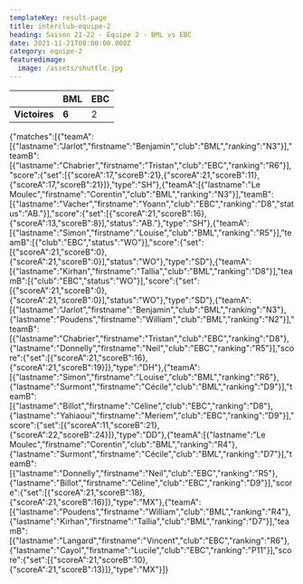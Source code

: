```yaml
---
templateKey: result-page
title: interclub-equipe-2
heading: Saison 21-22 - Équipe 2 - BML vs EBC
date: 2021-11-21T08:00:00.000Z
category: equipe-2
featuredimage:
  image: /assets/shuttle.jpg
---
```

|               | BML   | EBC |
| ------------- | ----- | --- |
| **Victoires** | **6** | 2   |

<scoreboard>{"matches":[{"teamA":[{"lastname":"Jarlot","firstname":"Benjamin","club":"BML","ranking":"N3"}],"teamB":[{"lastname":"Chabrier","firstname":"Tristan","club":"EBC","ranking":"R6"}],"score":{"set":[{"scoreA":17,"scoreB":21},{"scoreA":21,"scoreB":11},{"scoreA":17,"scoreB":21}]},"type":"SH"},{"teamA":[{"lastname":"Le Moulec","firstname":"Corentin","club":"BML","ranking":"N3"}],"teamB":[{"lastname":"Vacher","firstname":"Yoann","club":"EBC","ranking":"D8","status":"AB."}],"score":{"set":[{"scoreA":21,"scoreB":16},{"scoreA":13,"scoreB":8}],"status":"AB."},"type":"SH"},{"teamA":[{"lastname":"Simon","firstname":"Louise","club":"BML","ranking":"R5"}],"teamB":[{"club":"EBC","status":"WO"}],"score":{"set":[{"scoreA":21,"scoreB":0},{"scoreA":21,"scoreB":0}],"status":"WO"},"type":"SD"},{"teamA":[{"lastname":"Kirhan","firstname":"Tallia","club":"BML","ranking":"D8"}],"teamB":[{"club":"EBC","status":"WO"}],"score":{"set":[{"scoreA":21,"scoreB":0},{"scoreA":21,"scoreB":0}],"status":"WO"},"type":"SD"},{"teamA":[{"lastname":"Jarlot","firstname":"Benjamin","club":"BML","ranking":"N3"},{"lastname":"Poudens","firstname":"William","club":"BML","ranking":"N2"}],"teamB":[{"lastname":"Chabrier","firstname":"Tristan","club":"EBC","ranking":"D8"},{"lastname":"Donnelly","firstname":"Neil","club":"EBC","ranking":"R5"}],"score":{"set":[{"scoreA":21,"scoreB":16},{"scoreA":21,"scoreB":19}]},"type":"DH"},{"teamA":[{"lastname":"Simon","firstname":"Louise","club":"BML","ranking":"R6"},{"lastname":"Surmont","firstname":"Cécile","club":"BML","ranking":"D9"}],"teamB":[{"lastname":"Billot","firstname":"Céline","club":"EBC","ranking":"D8"},{"lastname":"Yahiaoui","firstname":"Meriem","club":"EBC","ranking":"D9"}],"score":{"set":[{"scoreA":11,"scoreB":21},{"scoreA":22,"scoreB":24}]},"type":"DD"},{"teamA":[{"lastname":"Le Moulec","firstname":"Corentin","club":"BML","ranking":"R4"},{"lastname":"Surmont","firstname":"Cécile","club":"BML","ranking":"D7"}],"teamB":[{"lastname":"Donnelly","firstname":"Neil","club":"EBC","ranking":"R5"},{"lastname":"Billot","firstname":"Céline","club":"EBC","ranking":"D9"}],"score":{"set":[{"scoreA":21,"scoreB":18},{"scoreA":21,"scoreB":16}]},"type":"MX"},{"teamA":[{"lastname":"Poudens","firstname":"William","club":"BML","ranking":"R4"},{"lastname":"Kirhan","firstname":"Tallia","club":"BML","ranking":"D7"}],"teamB":[{"lastname":"Langard","firstname":"Vincent","club":"EBC","ranking":"R6"},{"lastname":"Cayol","firstname":"Lucile","club":"EBC","ranking":"P11"}],"score":{"set":[{"scoreA":21,"scoreB":10},{"scoreA":21,"scoreB":13}]},"type":"MX"}]}</scoreboard>